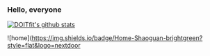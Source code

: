 ### Hello, everyone
[![DOITfit's github stats](https://github-readme-stats.vercel.app/api?username=Doitfit&show_icons=true&theme=onedark)](https://github.com/DOITfit)

![home](https://img.shields.io/badge/Home-Shaoguan-brightgreen?style=flat&logo=nextdoor
